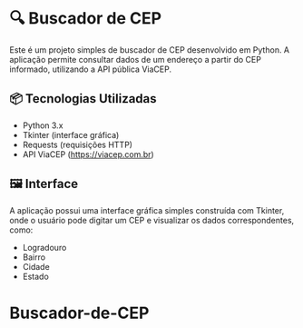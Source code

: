 # 🔍 Buscador de CEP

Este é um projeto simples de buscador de CEP desenvolvido em Python. A aplicação permite consultar dados de um endereço a partir do CEP informado, utilizando a API pública ViaCEP.

## 📦 Tecnologias Utilizadas

- Python 3.x
- Tkinter (interface gráfica)
- Requests (requisições HTTP)
- API ViaCEP (https://viacep.com.br)

## 🖼️ Interface

A aplicação possui uma interface gráfica simples construída com Tkinter, onde o usuário pode digitar um CEP e visualizar os dados correspondentes, como:

- Logradouro
- Bairro
- Cidade
- Estado

# Buscador-de-CEP
